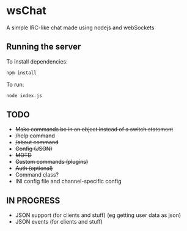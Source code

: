 # wsChat

A simple IRC-like chat made using nodejs and webSockets

## Running the server

To install dependencies:

```bash
npm install
```

To run:

```bash
node index.js
```

## TODO

- ~~Make commands be in an object instead of a switch statement~~
- ~~/help command~~
- ~~/about command~~
- ~~Config (JSON)~~
- ~~MOTD~~
- ~~Custom commands (plugins)~~
- ~~Auth (optional)~~
- Command class?
- INI config file and channel-specific config

## IN PROGRESS

- JSON support (for clients and stuff) (eg getting user data as json)
- JSON events (for clients and stuff)
